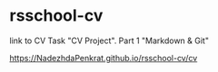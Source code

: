 # rsschool-cv
link to CV Task "CV Project". Part 1 "Markdown & Git"

https://NadezhdaPenkrat.github.io/rsschool-cv/cv
